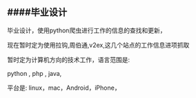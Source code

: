 ####毕业设计
--------
毕业设计，使用python爬虫进行工作的信息的查找和更新，

现在暂时定为使用拉钩,周伯通,v2ex,这几个站点的工作信息进项抓取

暂时定为计算机方向的技术工作，语言范围是:

python , php , java, 

平台是:
linux，mac，Android，iPhone，


